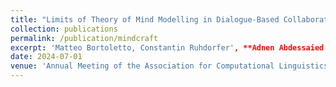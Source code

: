 ```yaml
---
title: "Limits of Theory of Mind Modelling in Dialogue-Based Collaborative Plan Acquisition"
collection: publications
permalink: /publication/mindcraft
excerpt: 'Matteo Bortoletto, Constantin Ruhdorfer', **Adnen Abdessaied'**, Lei Shi, Andreas Bulling. [[Paper]](https://arxiv.org/abs/2405.12621)'
date: 2024-07-01
venue: 'Annual Meeting of the Association for Computational Linguistics (ACL)'
---
```

